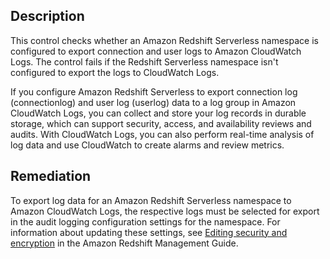 ## Description

This control checks whether an Amazon Redshift Serverless namespace is configured to export connection and user logs to Amazon CloudWatch Logs. The control fails if the Redshift Serverless namespace isn't configured to export the logs to CloudWatch Logs.

If you configure Amazon Redshift Serverless to export connection log (connectionlog) and user log (userlog) data to a log group in Amazon CloudWatch Logs, you can collect and store your log records in durable storage, which can support security, access, and availability reviews and audits. With CloudWatch Logs, you can also perform real-time analysis of log data and use CloudWatch to create alarms and review metrics.

## Remediation

To export log data for an Amazon Redshift Serverless namespace to Amazon CloudWatch Logs, the respective logs must be selected for export in the audit logging configuration settings for the namespace. For information about updating these settings, see [Editing security and encryption](https://docs.aws.amazon.com/redshift/latest/mgmt/serverless-console-configuration-edit-network-settings.html) in the Amazon Redshift Management Guide.